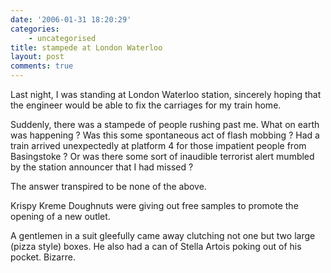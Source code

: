 ```yaml
---
date: '2006-01-31 18:20:29'
categories:
    - uncategorised
title: stampede at London Waterloo
layout: post
comments: true
---
```


Last night, I was standing at London Waterloo station, sincerely hoping
that the engineer would be able to fix the carriages for my train home.

Suddenly, there was a stampede of people rushing past me. What on earth
was happening ? Was this some spontaneous act of flash mobbing ? Had a
train arrived unexpectedly at platform 4 for those impatient people from
Basingstoke ? Or was there some sort of inaudible terrorist alert
mumbled by the station announcer that I had missed ?

The answer transpired to be none of the above.

Krispy Kreme Doughnuts were giving out free samples to promote the
opening of a new outlet.

A gentlemen in a suit gleefully came away clutching not one but two
large (pizza style) boxes. He also had a can of Stella Artois poking out
of his pocket. Bizarre.
